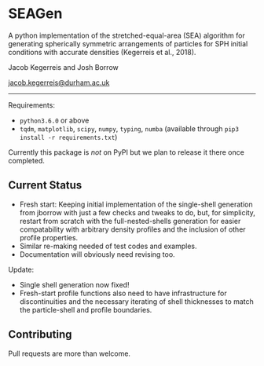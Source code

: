 SEAGen
======

A python implementation of the stretched-equal-area (SEA) algorithm for
generating spherically symmetric arrangements of particles for SPH initial
conditions with accurate densities (Kegerreis et al., 2018).

Jacob Kegerreis and Josh Borrow

jacob.kegerreis@durham.ac.uk

--------------
Requirements:

+ `python3.6.0` or above
+ `tqdm`, `matplotlib`, `scipy`, `numpy`, `typing`, `numba`
    (available through `pip3 install -r requirements.txt`)

Currently this package is _not_ on PyPI but we plan to release it there once
completed.

Current Status
--------------

+ Fresh start: Keeping initial implementation of the single-shell generation
  from jborrow with just a few checks and tweaks to do, but, for simplicity,
  restart from scratch with the full-nested-shells generation for easier
  compatability with arbitrary density profiles and the inclusion of other
  profile properties.
+ Similar re-making needed of test codes and examples.
+ Documentation will obviously need revising too.

Update:

+ Single shell generation now fixed!
+ Fresh-start profile functions also need to have infrastructure for
  discontinuities and the necessary iterating of shell thicknesses to match the
  particle-shell and profile boundaries.

Contributing
------------

Pull requests are more than welcome.

